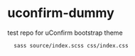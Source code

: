 # uconfirm-dummy
test repo for uConfirm bootstrap theme

```
  sass source/index.scss css/index.css
```
